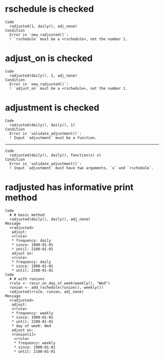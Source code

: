 # rschedule is checked

    Code
      radjusted(1, daily(), adj_none)
    Condition
      Error in `new_radjusted()`:
      ! `rschedule` must be a <rschedule>, not the number 1.

# adjust_on is checked

    Code
      radjusted(daily(), 1, adj_none)
    Condition
      Error in `new_radjusted()`:
      ! `adjust_on` must be a <rschedule>, not the number 1.

# adjustment is checked

    Code
      radjusted(daily(), daily(), 1)
    Condition
      Error in `validate_adjustment()`:
      ! Input `adjustment` must be a function.

---

    Code
      radjusted(daily(), daily(), function(x) x)
    Condition
      Error in `validate_adjustment()`:
      ! Input `adjustment` must have two arguments, `x` and `rschedule`.

# radjusted has informative print method

    Code
      # # basic method
      radjusted(daily(), daily(), adj_none)
    Message
      <radjusted>
       adjust:
       <rrule>
       * frequency: daily
       * since: 1900-01-01
       * until: 2100-01-01
       adjust on:
       <rrule>
       * frequency: daily
       * since: 1900-01-01
       * until: 2100-01-01
    Code
      # # with runions
      rrule <- recur_on_day_of_week(weekly(), "Wed")
      runion <- add_rschedule(runion(), weekly())
      radjusted(rrule, runion, adj_none)
    Message
      <radjusted>
       adjust:
       <rrule>
       * frequency: weekly
       * since: 1900-01-01
       * until: 2100-01-01
       * day of week: Wed
       adjust on:
       <runion[1]>
        <rrule>
        * frequency: weekly
        * since: 1900-01-01
        * until: 2100-01-01

